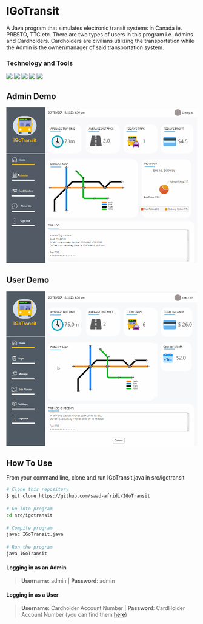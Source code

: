 # IGoTransit
A Java program that simulates electronic transit systems in Canada ie. PRESTO, TTC etc. There are two types of users in this program i.e. Admins and Cardholders. Cardholders are civilians utilizing the transportation while the Admin is the owner/manager of said transportation system. 


### Technology and Tools
![](https://img.shields.io/badge/Code-Java-informational?style=flat&logo=logo_name&logoColor=white&color=f0b000) ![](https://img.shields.io/badge/Code-CSS-informational?style=flat&logo=logo_name&logoColor=white&color=f0b000) ![](https://img.shields.io/badge/GUI-JavaFX-informational?style=flat&logo=logo_name&logoColor=white&color=f0b000) ![](https://img.shields.io/badge/Editor-Eclipse-informational?style=flat&logo=logo_name&logoColor=white&color=f0b000) ![](https://img.shields.io/badge/OS-Windows-informational?style=flat&logo=logo_name&logoColor=white&color=f0b000) 


## Admin Demo
![](src/igotransit/assets/AdminDemo.gif)

## User Demo
![](src/igotransit/assets/UserDemo.gif)


## How To Use

From your command line, clone and run IGoTransit.java in src/igotransit
```bash
# Clone this repository
$ git clone https://github.com/saad-afridi/IGoTransit

# Go into program
cd src/igotransit

# Compile program
javac IGoTransit.java

# Run the program
java IGoTransit
``` 

#### Logging in as an Admin
> **Username**: admin | **Password**: admin 

#### Logging in as a User
> **Username**: Cardholder Account Number | **Password**: CardHolder Account Number 
(you can find them [here](../main/src/testing-files/CardHolders.txt))
   
